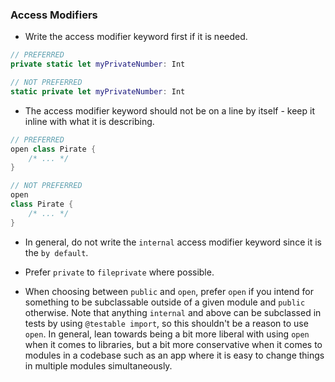 
### Access Modifiers

* Write the access modifier keyword first if it is needed.

```swift
// PREFERRED
private static let myPrivateNumber: Int

// NOT PREFERRED
static private let myPrivateNumber: Int
```

* The access modifier keyword should not be on a line by itself - keep it inline with what it is describing.

```swift
// PREFERRED
open class Pirate {
    /* ... */
}

// NOT PREFERRED
open
class Pirate {
    /* ... */
}
```

* In general, do not write the `internal` access modifier keyword since it is the `by default`.


* Prefer `private` to `fileprivate` where possible.

* When choosing between `public` and `open`, prefer `open` if you intend for something to be subclassable outside of a given module and `public` otherwise. Note that anything `internal` and above can be subclassed in tests by using `@testable import`, so this shouldn't be a reason to use `open`. In general, lean towards being a bit more liberal with using `open` when it comes to libraries, but a bit more conservative when it comes to modules in a codebase such as an app where it is easy to change things in multiple modules simultaneously.
